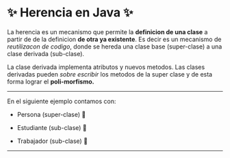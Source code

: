# :sparkles: Herencia en Java :sparkles:
La herencia es un mecanismo que permite la **definicion de una clase** a partir de de la definicion **de otra ya existente**. Es decir es un mecanismo de *reutilizacon de codigo*, donde se hereda una clase base (super-clase) a una clase derivada (sub-clase).



La clase derivada implementa atributos y nuevos metodos. Las clases derivadas pueden *sobre escribir* los metodos de la super clase y de esta forma lograr el **poli-morfismo.**

------------
En el siguiente ejemplo contamos con: 
- Persona (super-clase) :walking:

- Estudiante (sub-clase) :ledger:

- Trabajador (sub-clase) :briefcase:
------------
